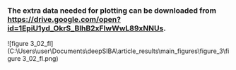 ### The extra data needed for plotting can be downloaded from https://drive.google.com/open?id=1EpiU1yd_OkrS_BIhB2xFIwWwL89xNNUs.



![figure 3_02_fl](C:\Users\user\Documents\deepSIBA\article_results\main_figures\figure_3\figure 3_02_fl.png)